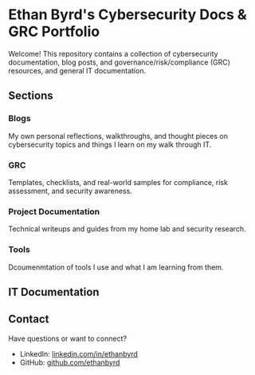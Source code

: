 # Ethan Byrd's Cybersecurity Docs & GRC Portfolio

Welcome! This repository contains a collection of cybersecurity documentation, blog posts, and governance/risk/compliance (GRC) resources, and general IT documentation.

## Sections

### Blogs
My own personal reflections, walkthroughs, and thought pieces on cybersecurity topics and things I learn on my walk through IT.

### GRC 
Templates, checklists, and real-world samples for compliance, risk assessment, and security awareness.

### Project Documentation
Technical writeups and guides from my home lab and security research.

### Tools
Dcoumenmtation of tools I use and what I am learning from them.

## IT Documentation

## Contact
Have questions or want to connect?

- LinkedIn: [linkedin.com/in/ethanbyrd](https://linkedin.com/in/ethanbyrd)
- GitHub: [github.com/ethanbyrd](https://github.com/ethanbyrd)

